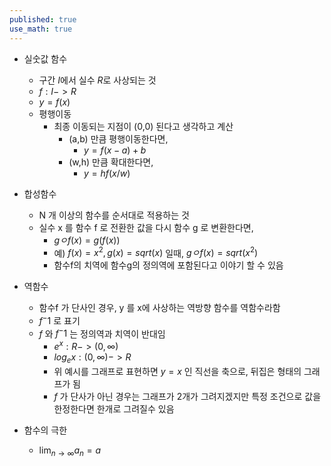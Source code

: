```yaml
---
published: true
use_math: true
---
```

- 실숫값 함수 
  - 구간 $I$에서 실수 $R$로 사상되는 것
  - $f:I->R$
  - $y=f(x)$
  - 평행이동
    - 최종 이동되는 지점이 (0,0) 된다고 생각하고 계산
      - (a,b) 만큼 평행이동한다면,
         - $y=f(x-a)+b$
      - (w,h) 만큼 확대한다면,
         - $y=hf(x/w)$

- 합성함수
  - N 개 이상의 함수를 순서대로 적용하는 것
  - 실수 x 를 함수 f 로 전환한 값을 다시 함수 g 로 변환한다면,
    - $gㅇf(x) = g(f(x))$
    - 예) $f(x)=x^2, g(x)=sqrt(x)$ 일때, $gㅇf(x) = sqrt(x^2)$
    - 함수f의 치역에 함수g의 정의역에 포함된다고 이야기 할 수 있음

- 역함수
  - 함수f 가 단사인 경우, y 를 x에 사상하는 역방향 함수를 역함수라함
  - $f^-1$ 로 표기
  - $f$ 와 $f^-1$ 는 정의역과 치역이 반대임
    - $e^x : R -> (0, ∞)$
    - $log_e x : (0, ∞) -> R$
    - 위 예시를 그래프로 표현하면 $y=x$ 인 직선을 축으로, 뒤집은 형태의 그래프가 됨
    - $f$ 가 단사가 아닌 경우는 그래프가 2개가 그려지겠지만 특정 조건으로 값을 한정한다면 한개로 그려질수 있음

- 함수의 극한
  - $\lim_{n \to \infty}a_n=a$